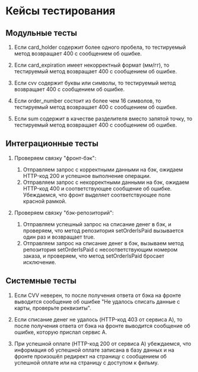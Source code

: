 # Кейсы тестирования

## Модульные тесты

1. Если card_holder содержит более одного пробела, 
то тестируемый метод возвращает 400 с сообщением об ошибке.

2. Если card_expiration имеет некорректный формат (мм/гг),
то тестируемый метод возвращает 400 с сообщением об ошибке.

3. Если cvv содержит буквы или символы,
то тестируемый метод возвращает 400 с сообщением об ошибке.

4. Если order_number состоит из более чем 16 символов,
то тестируемый метод возвращает 400 с сообщением об ошибке.

5. Если sum содержит в качестве разделителя вместо запятой точку,
то тестируемый метод возвращает 400 с сообщением об ошибке.

## Интеграционные тесты

1. Проверяем связку "фронт-бэк":
    1. Отправляем запрос с корректными данными на бэк, ожидаем HTTP-код 200 и успешное выполнение операции.
    2. Отправляем запрос с некорректными данными на бэк, ожидаем HTTP-код 400 и соответствующее сообщение об ошибке.
       Убеждаемся, что фронт выделяет соответствующее поле красной рамкой.

2. Проверяем связку "бэк-репозиторий":
   1. Отправляем успешный запрос на списание денег в бэк, и проверяем, что метод репозитория setOrderIsPaid вызывается один раз и возвращает true.
   2. Отправляем запрос на списание денег в бэк, вызываем метод репозитория setOrderIsPaid с несоответствующим номером заказа, и проверяем, что метод setOrderIsPaid бросает исключение.

## Системные тесты

1. Если CVV неверен, то после получения ответа от бэка на фронте выводится сообщение об ошибке "Не удалось списать данные с карты, проверьте реквизиты".

2. Если списание денег не удалось (HTTP-код 403 от сервиса A), то после получения ответа от бэка на фронте выводится сообщение об ошибке, которую прислал сервис А.

3. При успешной оплате (HTTP-код 200 от сервиса A) убеждаемся, что информация об успешной оплате записана в базу данных и на фронте произошёл редирект на страницу с сообщением об успешной оплате или на страницу с доступом к фильму.
